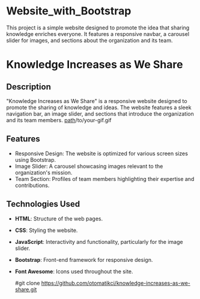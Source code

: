 # Website_with_Bootstrap
This project is a simple website designed to promote the idea that sharing knowledge enriches everyone. It features a responsive navbar, a carousel slider for images, and sections about the organization and its team.
# Knowledge Increases as We Share

## Description
"Knowledge Increases as We Share" is a responsive website designed to promote the sharing of knowledge and ideas. The website features a sleek navigation bar, an image slider, and sections that introduce the organization and its team members.
[path](https://github.com/Otomatikci/Website_with_Bootstrap/edit/main/README.md)/to/your-gif.gif
## Features
- Responsive Design: The website is optimized for various screen sizes using Bootstrap.
- Image Slider: A carousel showcasing images relevant to the organization's mission.
- Team Section: Profiles of team members highlighting their expertise and contributions.

## Technologies Used
- **HTML**: Structure of the web pages.
- **CSS**: Styling the website.
- **JavaScript**: Interactivity and functionality, particularly for the image slider.
- **Bootstrap**: Front-end framework for responsive design.
- **Font Awesome**: Icons used throughout the site.

  #git clone https://github.com/otomatikci/knowledge-increases-as-we-share.git
